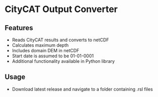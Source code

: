 # CityCAT Output Converter

## Features

- Reads CityCAT results and converts to netCDF
- Calculates maximum depth
- Includes domain DEM in netCDF
- Start date is assumed to be 01-01-0001
- Additional functionality available in Python library

## Usage

- Download latest release and navigate to a folder containing .rsl files


